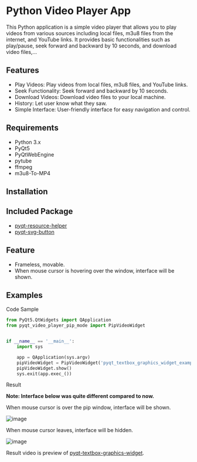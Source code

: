 # Python Video Player App
This Python application is a simple video player that allows you to play videos from various sources including local files, m3u8 files from the internet, and YouTube links. It provides basic functionalities such as play/pause, seek forward and backward by 10 seconds, and download video files,...

## Features
* Play Videos: Play videos from local files, m3u8 files, and YouTube links.
* Seek Functionality: Seek forward and backward by 10 seconds.
* Download Videos: Download video files to your local machine.
* History: Let user know what they saw.
* Simple Interface: User-friendly interface for easy navigation and control.

## Requirements
* Python 3.x
* PyQt5
* PyQtWebEngine
* pytube
* ffmpeg
* m3u8-To-MP4

## Installation


## Included Package
* <a href="https://github.com/yjg30737/pyqt-resource-helper.git">pyqt-resource-helper</a>
* <a href="https://github.com/yjg30737/pyqt-svg-button.git">pyqt-svg-button</a>

## Feature
* Frameless, movable.
* When mouse cursor is hovering over the window, interface will be shown. 

## Examples
Code Sample
```python
from PyQt5.QtWidgets import QApplication
from pyqt_video_player_pip_mode import PipVideoWidget


if __name__ == '__main__':
    import sys

    app = QApplication(sys.argv)
    pipVideoWidget = PipVideoWidget('pyqt_textbox_graphics_widget_example_video.mp4')
    pipVideoWidget.show()
    sys.exit(app.exec_())
```

Result

<b>Note: Interface below was quite different compared to now.</b>

When mouse cursor is over the pip window, interface will be shown.

![image](https://user-images.githubusercontent.com/55078043/153712864-6e831c7d-d645-4ab5-81b5-c7ffa9a42517.png)

When mouse cursor leaves, interface will be hidden.

![image](https://user-images.githubusercontent.com/55078043/153712843-bdafd289-fefe-4978-94c5-66ec2cf4646d.png)

Result video is preview of <a href="https://github.com/yjg30737/pyqt-textbox-graphics-widget.git">pyqt-textbox-graphics-widget</a>.
